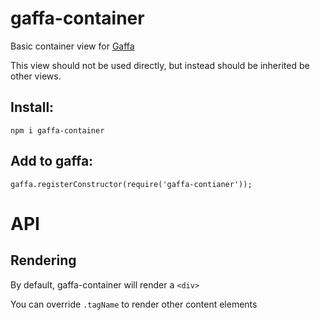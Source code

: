# gaffa-container

Basic container view for [Gaffa](https://github.com/gaffa-tape/gaffa)

This view should not be used directly, but instead should be inherited be other views.

## Install:

    npm i gaffa-container

## Add to gaffa:

    gaffa.registerConstructor(require('gaffa-contianer'));

# API

## Rendering

By default, gaffa-container will render a ```<div>```

You can override ```.tagName``` to render other content elements
